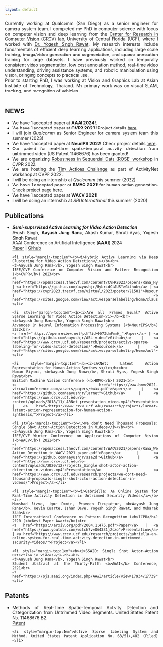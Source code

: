 ```yaml
---
layout: default
---
```


<div align="justify">
Currently working at Qualcomm (San Diego) as a senior engineer for camera system team. I completed my PhD in computer science with focus on computer vision and deep learning from the <a href="https://www.crcv.ucf.edu/">Center for Research in Computer Vision (CRCV)</a> lab, University of Central Florida (UCF), where I worked with <a href="https://www.crcv.ucf.edu/person/rawat/">Dr. Yogesh Singh Rawat</a>. My research interests include fundamentals of efficient deep learning applications, including large scale training, image/video generation and segmentation, and sparse annotation training for large datasets. I have previously worked on temporally consistent video segmentation, low cost annotation method, real-time video understanding, driving assistance systems, and robotic manipulation using vision, bringing concepts to practical use.
<br>
Prior to starting PhD, I was working at Vision and Graphics Lab at Asian Institute of Technology, Thailand. My primary work was on visual SLAM, tracking, and recognition of vehicles.
</div>

<br>

## NEWS

<div align="justify">
<ul>
<li>We have 1 accepted paper at <b>AAAI 2024!</b>.</li>
<li>We have 1 accepted paper at <b>CVPR 2023!</b> Project details <a href="https://sites.google.com/view/activesparselabeling/home/claus">here</a>.</li>
<li>I will join <i>Qualcomm</i> as Senior Engineer for camera system team this summer (2023)</li>
<li>We have 1 accepted paper at <b>NeurIPS 2022!</b> Check project details <a href="https://sites.google.com/view/activesparselabeling/home/asl">here</a>.</li>
<li>Our patent for real-time spatio-temporal activity detection from untrimmed video (US Patent 11468676) has been granted!</li>
<li>We are organizing <a href="https://rosecvpr22.github.io/">Robustness in Sequential Data (ROSE) workshop</a> in CVPR 2022. </li>
<li>We are hosting the <a href="https://tinyactions-cvpr22.github.io/">Tiny Actions Challenge</a> as part of ActivityNet workshop at CVPR 2022.</li>
<li>I will be doing an internship at <i>Qualcomm</i> this summer (2022)</li>
<li>We have 1 accepted paper at <b>BMVC 2021</b>! for human action generation. Check project page <a href="https://www.crcv.ucf.edu/research/projects/larnet-latent-action-representation-for-human-action-synthesis/">here</a>.</li>
<li>We have 1 accepted paper at <b>WACV 2021</b>!</li> 
<li>I will be doing an internship at <i>SRI International</i> this summer (2020)</li>
</ul>
</div>

## Publications

<div align="justify">
<ul>
    <li><b><i>Semi-supervised Active Learning for Video Action Detection</i></b><br>
    Ayush Singh, <b>Aayush Jung Rana</b>, Akash Kumar, Shruti Vyas, Yogesh Singh Rawat<br>
    AAAI Conference on Artificial Intelligence (<b>AAAI</b>) 2024<br>
	<a href="https://arxiv.org/pdf/2312.07169.pdf">Paper</a> | <a href="https://github.com/AKASH2907/semi_sup_active_learning">Github</a> </li>
    
	<li style="margin-top:1em"><b><i>Hybrid Active Learning via Deep Clustering for Video Action Detection</i></b><br>
    <b>Aayush Jung Rana</b>, Yogesh Singh Rawat<br>
    IEEE/CVF Conference on Computer Vision and Pattern Recognition (<b>CVPR</b>) 2023<br>
	<a href="https://openaccess.thecvf.com/content/CVPR2023/papers/Rana_Hybrid_Active_Learning_via_Deep_Clustering_for_Video_Action_Detection_CVPR_2023_paper.pdf">Paper</a> | <a href="https://github.com/aayushjr/HybridCLAUS">Github</a> | <a href="https://cvpr2023.thecvf.com/virtual/2023/poster/21501">Resources</a> | <a href="https://sites.google.com/view/activesparselabeling/home/claus">Project</a></li>
    
    <li style="margin-top:1em"><b><i>Are all Frames Equal? Active Sparse Learning for Video Action Detection</i></b><br>
    <b>Aayush Jung Rana</b>, Yogesh Singh Rawat<br>
    Advances in Neural Information Processing Systems (<b>NeurIPS</b>) 2022<br>
    <a href="https://openreview.net/pdf?id=907ZdmPmmH_">Paper</a> | <a href="https://github.com/aayushjr/ASL-video">Github</a> | <a href="https://www.crcv.ucf.edu/research/projects/active-sparse-labeling-for-video-action-detection/">Resources</a> | <a href="https://sites.google.com/view/activesparselabeling/home/asl">Project</a></li>
    
    <li style="margin-top:1em"><b><i>LARNet: Latent Action Representation for Human Action Synthesis</i></b><br>
    Naman Biyani, <b>Aayush Jung Rana</b>, Shruti Vyas, Yogesh Singh Rawat<br>
    British Machine Vision Conference (<b>BMVC</b>) 2021<br>
    <a href="https://www.bmvc2021-virtualconference.com/assets/papers/0434.pdf">Paper</a> | <a href="https://github.com/aayushjr/larnet">Github</a> | <a href="https://www.crcv.ucf.edu/wp-content/uploads/2018/11/LARNet_presentation_video.mp4">Presentation</a> | <a href="https://www.crcv.ucf.edu/research/projects/larnet-latent-action-representation-for-human-action-synthesis/">Project</a></li>
    
	<li style="margin-top:1em"><b><i>We don’t Need Thousand Proposals: Single Shot Actor-Action Detection in Videos</i></b><br>
    <b>Aayush Jung Rana</b>, Yogesh Singh Rawat<br>
    IEEE/CVF Winter Conference on Applications of Computer Vision (<b>WACV</b>) 2021<br>
    <a href="https://openaccess.thecvf.com/content/WACV2021/papers/Rana_We_Dont_Need_Thousand_Proposals_Single_Shot_Actor-Action_Detection_in_WACV_2021_paper.pdf">Paper</a> | <a href="https://github.com/aayushjr/ssa2d">Github</a> | <a href="https://www.crcv.ucf.edu/wp-content/uploads/2020/12/Projects_Single-shot-actor-action-detection-in-videos.mp4">Presentation</a> | <a href="https://www.crcv.ucf.edu/research/projects/we-dont-need-thousand-proposals-single-shot-actor-action-detection-in-videos/">Project</a></li>
    
    <li style="margin-top:1em"><b><i>Gabriella: An Online System for Real-Time Activity Detection in Untrimmed Security Videos</i></b><br>
    Mamshad Rizve, Ugur Demir, Praveen Tirupattur, <b>Aayush Jung Rana</b>, Kevin Duarte, Ishan Dave, Yogesh Singh Rawat, and Mubarak Shah<br>
    IEEE International Conference on Pattern Recognition (<b>ICPR</b>) 2020 (<b>Best Paper Award</b>)<br>
    <a href="https://arxiv.org/pdf/2004.11475.pdf">Paper</a> | <a href="https://www.youtube.com/watch?v=O64331jZczo">Presentation</a> | <a href="https://www.crcv.ucf.edu/research/projects/gabriella-an-online-system-for-real-time-activity-detection-in-untrimmed-security-videos/">Project</a></li>
    
    <li style="margin-top:1em"><b><i>SSA2D: Single Shot Actor-Action Detection in Videos</i></b><br>
    <b>Aayush Jung Rana</b>, Yogesh Singh Rawat<br>
    Student Abstract at the Thirty-Fifth <b>AAAI</b> Conference, 2021<br>
    <a href="https://ojs.aaai.org/index.php/AAAI/article/view/17934/17739">Paper</a></li>
</ul>
</div>

## Patents

<div align="justify">
<ul>
	<li>Methods of Real-Time Spatio-Temporal Activity Detection and Categorization from Untrimmed Video Segments. United States Patent No. 11468676 B2.<br>
	<a href="https://patentimages.storage.googleapis.com/1a/1e/ec/af681095ca1677/US20220222940A1.pdf">Patent</a></li>
	
	<li style="margin-top:1em">Active Sparse Labeling System and Method. United States Patent Application No. 63/514,482 (Filed)</li>
	
</ul>
</div>

